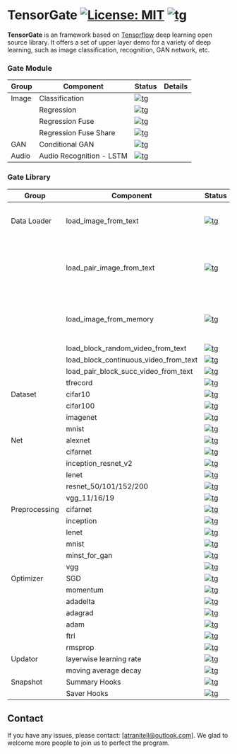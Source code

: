 # TensorGate [![License: MIT](https://img.shields.io/badge/License-MIT-yellow.svg)]() [![tg](https://img.shields.io/badge/TensorGate-v1.0-brightgreen.svg)]()
**TensorGate** is an framework based on [Tensorflow](https://github.com/tensorflow/tensorflow) deep learning open source library. It offers a set of upper layer demo for a variety of deep learning, such as image classification, recognition, GAN network, etc.

<!--
[![tg](https://img.shields.io/badge/status-passing-green.svg)]()
[![tg](https://img.shields.io/badge/status-checking-yellow.svg)]()
[![tg](https://img.shields.io/badge/status-pending-orange.svg)]()
[![tg](https://img.shields.io/badge/status-unrealized-lightgrey.svg)]()
[![tg](https://img.shields.io/badge/status-failed-red.svg)]()
-->

### Gate Module
| Group | Component                | Status                                                                  | Details |
|-------|--------------------------|-------------------------------------------------------------------------|---------|
| Image | Classification           | [![tg](https://img.shields.io/badge/status-passing-green.svg)]()        |         |
|       | Regression               | [![tg](https://img.shields.io/badge/status-passing-green.svg)]()        |         |
|       | Regression Fuse          | [![tg](https://img.shields.io/badge/status-passing-green.svg)]()        |         |
|       | Regression Fuse Share    | [![tg](https://img.shields.io/badge/status-checking-yellow.svg)]()      |         |
| GAN   | Conditional GAN          | [![tg](https://img.shields.io/badge/status-passing-green.svg)]()        |         |
| Audio | Audio Recognition - LSTM | [![tg](https://img.shields.io/badge/status-unrealized-lightgrey.svg)]() |         |

### Gate Library

| Group         | Component                             | Status                                                                  | Details                                            |
|---------------|---------------------------------------|-------------------------------------------------------------------------|----------------------------------------------------|
| Data Loader   | load_image_from_text                  | [![tg](https://img.shields.io/badge/status-passing-green.svg)]()        | Load Image from list.txt with path and labels.     |
|               | load_pair_image_from_text             | [![tg](https://img.shields.io/badge/status-passing-green.svg)]()        | Considering two input with different feature data. |
|               | load_image_from_memory                | [![tg](https://img.shields.io/badge/status-passing-green.svg)]()        | Put all images into memory and load in the system. |
|               | load_block_random_video_from_text     | [![tg](https://img.shields.io/badge/status-checking-yellow.svg)]()      |                                                    |
|               | load_block_continuous_video_from_text | [![tg](https://img.shields.io/badge/status-passing-green.svg)]()        |                                                    |
|               | load_pair_block_succ_video_from_text  | [![tg](https://img.shields.io/badge/status-passing-green.svg)]()        |                                                    |
|               | tfrecord                              | [![tg](https://img.shields.io/badge/status-pending-orange.svg)]()       |                                                    |
| Dataset       | cifar10                               | [![tg](https://img.shields.io/badge/status-passing-green.svg)]()        |                                                    |
|               | cifar100                              | [![tg](https://img.shields.io/badge/status-passing-green.svg)]()        |                                                    |
|               | imagenet                              | [![tg](https://img.shields.io/badge/status-passing-green.svg)]()        |                                                    |
|               | mnist                                 | [![tg](https://img.shields.io/badge/status-passing-green.svg)]()        |                                                    |
| Net           | alexnet                               | [![tg](https://img.shields.io/badge/status-passing-green.svg)]()        |                                                    |
|               | cifarnet                              | [![tg](https://img.shields.io/badge/status-passing-green.svg)]()        |                                                    |
|               | inception_resnet_v2                   | [![tg](https://img.shields.io/badge/status-passing-green.svg)]()        |                                                    |
|               | lenet                                 | [![tg](https://img.shields.io/badge/status-passing-green.svg)]()        |                                                    |
|               | resnet_50/101/152/200                 | [![tg](https://img.shields.io/badge/status-passing-green.svg)]()        |                                                    |
|               | vgg_11/16/19                          | [![tg](https://img.shields.io/badge/status-passing-green.svg)]()        |                                                    |
| Preprocessing | cifarnet                              | [![tg](https://img.shields.io/badge/status-passing-green.svg)]()        |                                                    |
|               | inception                             | [![tg](https://img.shields.io/badge/status-passing-green.svg)]()        |                                                    |
|               | lenet                                 | [![tg](https://img.shields.io/badge/status-passing-green.svg)]()        |                                                    |
|               | mnist                                 | [![tg](https://img.shields.io/badge/status-passing-green.svg)]()        |                                                    |
|               | minst_for_gan                         | [![tg](https://img.shields.io/badge/status-passing-green.svg)]()        |                                                    |
|               | vgg                                   | [![tg](https://img.shields.io/badge/status-passing-green.svg)]()        |                                                    |
| Optimizer     | SGD                                   | [![tg](https://img.shields.io/badge/status-passing-green.svg)]()        |                                                    |
|               | momentum                              | [![tg](https://img.shields.io/badge/status-passing-green.svg)]()        |                                                    |
|               | adadelta                              | [![tg](https://img.shields.io/badge/status-passing-green.svg)]()        |                                                    |
|               | adagrad                               | [![tg](https://img.shields.io/badge/status-passing-green.svg)]()        |                                                    |
|               | adam                                  | [![tg](https://img.shields.io/badge/status-passing-green.svg)]()        |                                                    |
|               | ftrl                                  | [![tg](https://img.shields.io/badge/status-passing-green.svg)]()        |                                                    |
|               | rmsprop                               | [![tg](https://img.shields.io/badge/status-passing-green.svg)]()        |                                                    |
| Updator       | layerwise learning rate               | [![tg](https://img.shields.io/badge/status-passing-green.svg)]()        |                                                    |
|               | moving average decay                  | [![tg](https://img.shields.io/badge/status-unrealized-lightgrey.svg)]() |                                                    |
| Snapshot      | Summary Hooks                         | [![tg](https://img.shields.io/badge/status-passing-green.svg)]()        |                                                    |
|               | Saver Hooks                           | [![tg](https://img.shields.io/badge/status-passing-green.svg)]()        |                                                    |

## Contact
If you have any issues, please contact: [atranitell@outlook.com]. We glad to welcome more people to join us to perfect the program.